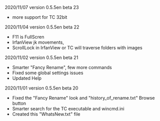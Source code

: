 2020/11/07  version 0.5.5en beta 23
- more support for TC 32bit

2020/11/04  version 0.5.5en beta 22
- F11 is FullScren 
- IrfanView jk movements, 
- ScrollLock in IrfanView or TC will traverse folders with images
 
2020/11/02  version 0.5.5en beta 21
- Smarter "Fancy Rename", few more commands
- Fixed some global settings issues 
- Updated Help

2020/11/01  version 0.5.5en beta 20
- Fixed the "Fancy Rename" look and "history_of_rename.txt" Browse button
- Smarter search for the TC executable and wincmd.ini
- Created this "WhatsNew.txt" file


